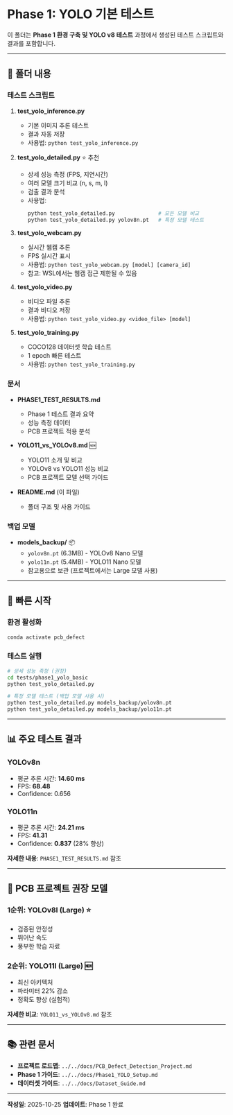 # Phase 1: YOLO 기본 테스트

이 폴더는 **Phase 1 환경 구축 및 YOLO v8 테스트** 과정에서 생성된 테스트 스크립트와 결과를 포함합니다.

---

## 📁 폴더 내용

### 테스트 스크립트

1. **test_yolo_inference.py**
   - 기본 이미지 추론 테스트
   - 결과 자동 저장
   - 사용법: `python test_yolo_inference.py`

2. **test_yolo_detailed.py** ⭐ 추천
   - 상세 성능 측정 (FPS, 지연시간)
   - 여러 모델 크기 비교 (n, s, m, l)
   - 검출 결과 분석
   - 사용법:
     ```bash
     python test_yolo_detailed.py              # 모든 모델 비교
     python test_yolo_detailed.py yolov8n.pt   # 특정 모델 테스트
     ```

3. **test_yolo_webcam.py**
   - 실시간 웹캠 추론
   - FPS 실시간 표시
   - 사용법: `python test_yolo_webcam.py [model] [camera_id]`
   - 참고: WSL에서는 웹캠 접근 제한될 수 있음

4. **test_yolo_video.py**
   - 비디오 파일 추론
   - 결과 비디오 저장
   - 사용법: `python test_yolo_video.py <video_file> [model]`

5. **test_yolo_training.py**
   - COCO128 데이터셋 학습 테스트
   - 1 epoch 빠른 테스트
   - 사용법: `python test_yolo_training.py`

### 문서

- **PHASE1_TEST_RESULTS.md**
  - Phase 1 테스트 결과 요약
  - 성능 측정 데이터
  - PCB 프로젝트 적용 분석

- **YOLO11_vs_YOLOv8.md** 🆕
  - YOLO11 소개 및 비교
  - YOLOv8 vs YOLO11 성능 비교
  - PCB 프로젝트 모델 선택 가이드

- **README.md** (이 파일)
  - 폴더 구조 및 사용 가이드

### 백업 모델

- **models_backup/** 📦
  - `yolov8n.pt` (6.3MB) - YOLOv8 Nano 모델
  - `yolo11n.pt` (5.4MB) - YOLO11 Nano 모델
  - 참고용으로 보관 (프로젝트에서는 Large 모델 사용)

---

## 🚀 빠른 시작

### 환경 활성화
```bash
conda activate pcb_defect
```

### 테스트 실행
```bash
# 상세 성능 측정 (권장)
cd tests/phase1_yolo_basic
python test_yolo_detailed.py

# 특정 모델 테스트 (백업 모델 사용 시)
python test_yolo_detailed.py models_backup/yolov8n.pt
python test_yolo_detailed.py models_backup/yolo11n.pt
```

---

## 📊 주요 테스트 결과

### YOLOv8n
- 평균 추론 시간: **14.60 ms**
- FPS: **68.48**
- Confidence: 0.656

### YOLO11n
- 평균 추론 시간: **24.21 ms**
- FPS: **41.31**
- Confidence: **0.837** (28% 향상)

**자세한 내용**: `PHASE1_TEST_RESULTS.md` 참조

---

## 🎯 PCB 프로젝트 권장 모델

### 1순위: **YOLOv8l (Large)** ⭐
- 검증된 안정성
- 뛰어난 속도
- 풍부한 학습 자료

### 2순위: **YOLO11l (Large)** 🆕
- 최신 아키텍처
- 파라미터 22% 감소
- 정확도 향상 (실험적)

**자세한 비교**: `YOLO11_vs_YOLOv8.md` 참조

---

## 📚 관련 문서

- **프로젝트 로드맵**: `../../docs/PCB_Defect_Detection_Project.md`
- **Phase 1 가이드**: `../../docs/Phase1_YOLO_Setup.md`
- **데이터셋 가이드**: `../../docs/Dataset_Guide.md`

---

**작성일**: 2025-10-25
**업데이트**: Phase 1 완료
